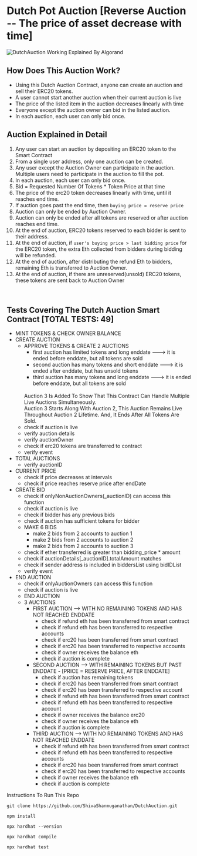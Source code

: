 # Dutch Pot Auction [Reverse Auction -- The price of asset decrease with time]

![DutchAuction Working Explained By Algorand](https://github.com/ShivaShanmuganathan/DutchAuction/blob/main/How_Dutch_Auctions_Work_-_YouTube_-_3_February_2022_AdobeCreativeCloudExpress_AdobeCreativeCloudExpress.gif)

## How Does This Auction Work?

- Using this Dutch Auction Contract, anyone can create an auction and sell their ERC20 tokens.
- A user cannot start another auction when their current auction is live
- The price of the listed item in the auction decreases linearly with time
- Everyone except the auction owner can bid in the listed auction.
- In each auction, each user can only bid once.


## Auction Explained in Detail
1. Any user can start an auction by depositing an ERC20 token to the Smart Contract
2. From a single user address, only one auction can be created.
3. Any user except the Auction Owner can participate in the auction. Multiple users need to participate in the auction to fill the pot.
4. In each auction, each user can only bid once.
5. Bid = Requested Number Of Tokens * Token Price at that time
6. The price of the erc20 token decreases linearly with time, until it reaches end time.
7. If auction goes past the end time, then `buying price = reserve price`
8. Auction can only be ended by Auction Owner.
9. Auction can only be ended after all tokens are reserved or after auction reaches end time.
10. At the end of auction, ERC20 tokens reserved to each bidder is sent to their address.
11. At the end of auction, if `user's buying price > last bidding price` for the ERC20 token, the extra Eth collected from bidders during bidding will be refunded.
12. At the end of auction, after distributing the refund Eth to bidders, remaining Eth is transferred to Auction Owner.
13. At the end of auction, if there are unreserved(unsold) ERC20 tokens, these tokens are sent back to Auction Owner
   
<br />

## Tests Covering The Dutch Auction Smart Contract [TOTAL TESTS: 49]

- MINT TOKENS & CHECK OWNER BALANCE
- CREATE AUCTION 
  - APPROVE TOKENS & CREATE 2 AUCTIONS
    - first auction has limited tokens and long enddate ---> it is ended before enddate, but all tokens are sold
    - second auction has many tokens and short enddate ---> it is ended after enddate, but has unsold tokens
    - third auction has many tokens and long enddate ---> it is ended before enddate, but all tokens are sold
    <br />
    Auction 3 Is Added To Show That This Contract Can Handle Multiple Live Auctions Simultaneously.
    <br />
    Auction 3 Starts Along With Auction 2, This Auction Remains Live Throughout Auction 2 Lifetime. And, It Ends After All Tokens Are Sold.
  - check if auction is live
  - verify auction details
  - verify auctionOwner
  - check if erc20 tokens are transferred to contract
  - verify event
- TOTAL AUCTIONS
  - verify auctionID
- CURRENT PRICE
  - check if price decreases at intervals
  - check if price reaches reserve price after endDate
- CREATE BID
  - check if onlyNonAuctionOwners(_auctionID) can access this function
  - check if auction is live
  - check if bidder has any previous bids
  - check if auction has sufficient tokens for bidder
  - MAKE 6 BIDS
    - make 2 bids from 2 accounts to auction 1
    - make 2 bids from 2 accounts to auction 2
    - make 2 bids from 2 accounts to auction 3
  - check if ether transferred is greater than bidding_price * amount
  - check if auctionDetails[_auctionID].totalAmount matches 
  - check if sender address is included in biddersList using bidIDList
  - verify event
- END AUCTION
  - check if onlyAuctionOwners can access this function
  - check if auction is live
  - END AUCTION
  - 3 AUCTIONS
    - FIRST AUCTION --> WITH NO REMAINING TOKENS AND HAS NOT REACHED ENDDATE
      - check if refund eth has been transferred from smart contract
      - check if refund eth has been transferred to respective accounts
      - check if erc20 has been transferred from smart contract
      - check if erc20 has been transferred to respective accounts
      - check if owner receives the balance eth
      - check if auction is complete <br />
    - SECOND AUCTION --> WITH REMAINING TOKENS BUT PAST ENDDATE - [PRICE = RESERVE PRICE, AFTER ENDDATE]
      - check if auction has remaining tokens
      - check if erc20 has been transferred from smart contract
      - check if erc20 has been transferred to respective account
      - check if refund eth has been transferred from smart contract
      - check if refund eth has been transferred to respective account
      - check if owner receives the balance erc20
      - check if owner receives the balance eth
      - check if auction is complete
    - THIRD AUCTION --> WITH NO REMAINING TOKENS AND HAS NOT REACHED ENDDATE
      - check if refund eth has been transferred from smart contract
      - check if refund eth has been transferred to respective accounts
      - check if erc20 has been transferred from smart contract
      - check if erc20 has been transferred to respective accounts
      - check if owner receives the balance eth
      - check if auction is complete



Instructions To Run This Repo
```shell
git clone https://github.com/ShivaShanmuganathan/DutchAuction.git
```
```shell
npm install
```
```shell
npx hardhat --version
```
```shell
npx hardhat compile
```
```shell
npx hardhat test
```
